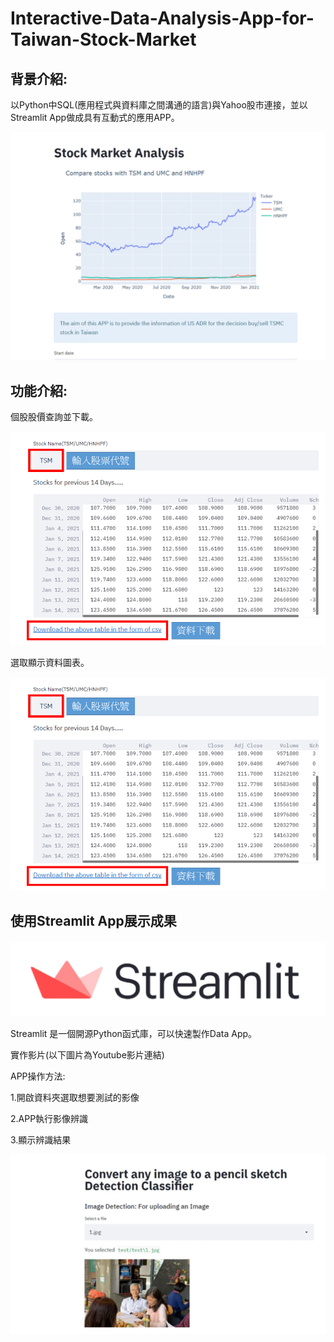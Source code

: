 # Interactive-Data-Analysis-App-for-Taiwan-Stock-Market


## 背景介紹:
以Python中SQL(應用程式與資料庫之間溝通的語言)與Yahoo股市連接，並以Streamlit App做成具有互動式的應用APP。

![image](https://github.com/tddwso/Interactive-Data-Analysis-App-for-Taiwan-Stock-Market/blob/main/stock%20logo.PNG)

## 功能介紹:
個股股價查詢並下載。

![image](https://github.com/tddwso/Interactive-Data-Analysis-App-for-Taiwan-Stock-Market/blob/main/%E8%82%A1%E5%83%B9%E6%9F%A5%E8%A9%A2.PNG)

選取顯示資料圖表。

![image](https://github.com/tddwso/Interactive-Data-Analysis-App-for-Taiwan-Stock-Market/blob/main/%E8%82%A1%E5%83%B9%E6%9F%A5%E8%A9%A2.PNG)


## 使用Streamlit App展示成果

![image](https://github.com/tddwso/Uniqlo-Label-Defect-Classification-by-Deep-Learning/blob/main/Stream%20Logo.png)

Streamlit 是一個開源Python函式庫，可以快速製作Data App。

實作影片(以下圖片為Youtube影片連結)

APP操作方法:

1.開啟資料夾選取想要測試的影像

2.APP執行影像辨識

3.顯示辨識結果

[![IMAGE ALT TEXT HERE](https://github.com/tddwso/Convert-any-image-to-a-pencil-sketch-by-Streamlit-App/blob/main/streamlit.png)](https://youtu.be/-FEJmhjr4r0)
